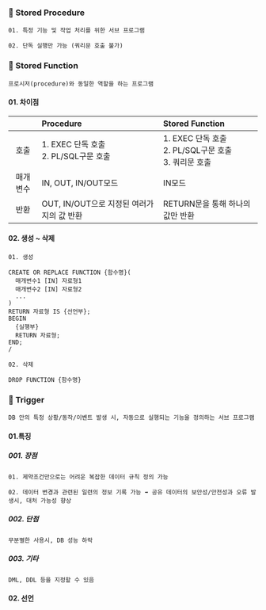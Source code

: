 ### **📜 Stored Procedure**
`01. 특정 기능 및 작업 처리를 위한 서브 프로그램`

`02. 단독 실행만 가능 (쿼리문 호출 불가)`

### **📜 Stored Function**
`프로시저(procedure)와 동일한 역할을 하는 프로그램`
#### 01. 차이점
|   | Procedure | Stored Function |
|:-----------:|:--------------|:--------------|
|호출| 1. EXEC 단독 호출<br> 2. PL/SQL구문 호출 | 1. EXEC 단독 호출<br> 2. PL/SQL구문 호출<br> 3. 쿼리문 호출|
|매개변수| IN, OUT, IN/OUT모드|IN모드|
|반환|OUT, IN/OUT으로 지정된 여러가지의 값 반환|RETURN문을 통해 하나의 값만 반환|

#### 02. 생성 ~ 삭제
`01. 생성`
```
CREATE OR REPLACE FUNCTION {함수명}(
  매개변수1 [IN] 자료형1
  매개변수2 [IN] 자료형2
  ...
)
RETURN 자료형 IS {선언부};
BEGIN
  {실행부}
  RETURN 자료형;
END;
/
```
`02. 삭제`
```
DROP FUNCTION {함수명}
```

### **📜 Trigger**
`DB 안의 특정 상황/동작/이벤트 발생 시, 자동으로 실행되는 기능을 정의하는 서브 프로그램`

#### 01.특징
##### 001. 장점
`01. 제약조건만으로는 어려운 복잡한 데이터 규칙 정의 가능`

`02. 데이터 변경과 관련된 일련의 정보 기록 가능 ➡️ 공유 데이터의 보안성/안전성과 오류 발생시, 대처 가능성 향상`

##### 002. 단점
`무분별한 사용시, DB 성능 하락`

##### 003. 기타
`DML, DDL 등을 지정할 수 있음`

#### 02. 선언

